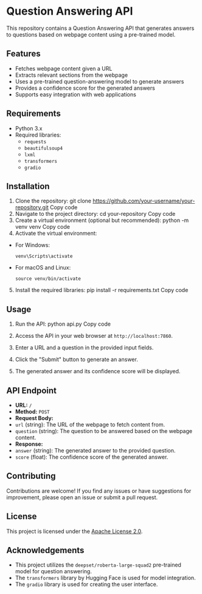 # Question Answering API

This repository contains a Question Answering API that generates answers to questions based on webpage content using a pre-trained model.

## Features

- Fetches webpage content given a URL
- Extracts relevant sections from the webpage
- Uses a pre-trained question-answering model to generate answers
- Provides a confidence score for the generated answers
- Supports easy integration with web applications

## Requirements

- Python 3.x
- Required libraries:
  - `requests`
  - `beautifulsoup4`
  - `lxml`
  - `transformers`
  - `gradio`

## Installation

1. Clone the repository:
git clone https://github.com/your-username/your-repository.git
Copy code
2. Navigate to the project directory:
cd your-repository
Copy code
3. Create a virtual environment (optional but recommended):
python -m venv venv
Copy code
4. Activate the virtual environment:
- For Windows:
  ```
  venv\Scripts\activate
  ```
- For macOS and Linux:
  ```
  source venv/bin/activate
  ```

5. Install the required libraries:
pip install -r requirements.txt
Copy code
## Usage

1. Run the API:
python api.py
Copy code
2. Access the API in your web browser at `http://localhost:7860`.

3. Enter a URL and a question in the provided input fields.

4. Click the "Submit" button to generate an answer.

5. The generated answer and its confidence score will be displayed.

## API Endpoint

- **URL:** `/`
- **Method:** `POST`
- **Request Body:**
- `url` (string): The URL of the webpage to fetch content from.
- `question` (string): The question to be answered based on the webpage content.
- **Response:**
- `answer` (string): The generated answer to the provided question.
- `score` (float): The confidence score of the generated answer.

## Contributing

Contributions are welcome! If you find any issues or have suggestions for improvement, please open an issue or submit a pull request.

## License

This project is licensed under the [Apache License 2.0](LICENSE).

## Acknowledgements

- This project utilizes the `deepset/roberta-large-squad2` pre-trained model for question answering.
- The `transformers` library by Hugging Face is used for model integration.
- The `gradio` library is used for creating the user interface.
